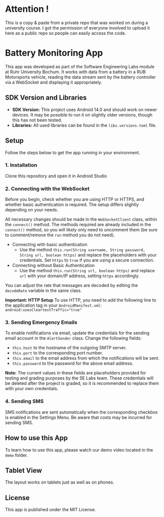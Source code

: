 # Attention !
This is a copy & paste from a private repo that was worked on during a university course.
I got the permission of everyone involved to upload it here as a public repo so people can easily access the code.
# Battery Monitoring App

This app was developed as part of the Software Engineering Labs module at Ruhr University Bochum. It works with data from a battery in a RUB Motorsports vehicle, reading the data stream sent by the battery controller via a WebSocket and displaying it appropriately.

## SDK Version and Libraries
- **SDK Version:** This project uses Android 14.0 and should work on newer devices. It may be possible to run it on slightly older versions, though this has not been tested.
- **Libraries:** All used libraries can be found in the `libs.versions.toml` file.

## Setup
Follow the steps below to get the app running in your environment.
### 1.  Installation
Clone this repository and open it in Android Studio
### 2. Connecting with the WebSocket

Before you begin, check whether you are using HTTP or HTTPS, and whether basic authentication is required. The setup differs slightly depending on your needs.

All necessary changes should be made in the `WebSocketClient` class, within the `connect()` method. The methods required are already included in the `connect()` method, so you will likely only need to uncomment them (be sure to comment/remove the `run` method you do not need).
- Connecting with basic authentication
    - Use the method `this.run(String username, String password, String url, boolean https)` and replace the placeholders with your credentials. Set `https` to `true` if you are using a secure connection.
- Connecting without Basic Authentication
    - Use the method `this.run(String url, boolean https)` and replace `url` with your domain/IP address, setting `https` accordingly.

You can adjust the rate that messages are decoded by editing the `decodeRate` variable in the same class. 

**Important: HTTP Setup**
To use HTTP, you need to add the following line to the application tag in your `AndroidManifest.xml`:
`android:usesCleartextTraffic="true"`

### 3. Sending Emergency Emails
To enable notifications via email, update the credentials for the sending email account in the `AlertSender` class. Change the following fields:
- `this.host` to the hostname of the outgoing SMTP server.
- `this.port` to the corresponding port number.
- `this.email` to the email address from which the notifications will be sent.
- `this.password` to the password for the above email address.

**Note:** The current values in these fields are placeholders provided for testing and grading purposes by the SE Labs team. These credentials will be deleted after the project is graded, so it is recommended to replace them with your own credentials.

### 4. Sending SMS

SMS notifications are sent automatically when the corresponding checkbox is enabled in the Settings Menu. Be aware that costs may be incurred for sending SMS.

## How to use this App
To learn how to use this app, please watch our demo video located in the `demo` folder.

## Tablet View
The layout works on tablets just as well as on phones.

## License

This app is published under the MIT License.
